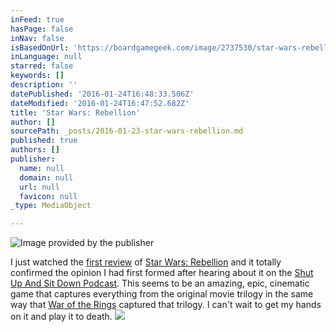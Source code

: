 ```yaml
---
inFeed: true
hasPage: false
inNav: false
isBasedOnUrl: 'https://boardgamegeek.com/image/2737530/star-wars-rebellion'
inLanguage: null
starred: false
keywords: []
description: ''
datePublished: '2016-01-24T16:48:33.506Z'
dateModified: '2016-01-24T16:47:52.682Z'
title: 'Star Wars: Rebellion'
author: []
sourcePath: _posts/2016-01-23-star-wars-rebellion.md
published: true
authors: []
publisher:
  name: null
  domain: null
  url: null
  favicon: null
_type: MediaObject

---
```

![Image provided by the publisher](https://s3-us-west-2.amazonaws.com/the-grid-img/p/a8d32a3ea6b86406ebd70580fa916359ac811c2c.png)

I just watched the [first review][0] of [Star Wars: Rebellion][1] and it totally confirmed the opinion I had first formed after hearing about it on the [Shut Up And Sit Down Podcast][2]. This seems to be an amazing, epic, cinematic game that captures everything from the original movie trilogy in the same way that [War of the Rings][3] captured that trilogy. I can't wait to get my hands on it and play it to death.
![](https://the-grid-user-content.s3-us-west-2.amazonaws.com/eda36493-92da-4c0d-a6cf-39b9a7b11db8.png)

[0]: https://www.youtube.com/watch?v=-zF6xDu4EG4
[1]: https://boardgamegeek.com/boardgame/187645/star-wars-rebellion
[2]: http://www.shutupandsitdown.com/podcast/episode/podcast-35/
[3]: https://boardgamegeek.com/boardgame/115746/war-ring-second-edition